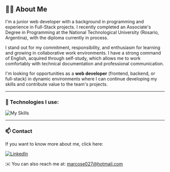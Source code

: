 ## 👨‍💻 About Me

I'm a junior web developer with a background in programming and experience in Full-Stack projects. I recently completed an Associate's Degree in Programming at the National Technological University (Rosario, Argentina), with the diploma currently in process.

I stand out for my commitment, responsibility, and enthusiasm for learning and growing in collaborative work environments. I have a strong command of English, acquired through self-study, which allows me to work comfortably with technical documentation and professional communication.

I'm looking for opportunities as a **web developer** (frontend, backend, or full-stack) in dynamic environments where I can continue developing my skills and contribute value to the team's projects.

---

### 🚀 Technologies I use:

![My Skills](https://skillicons.dev/icons?i=js,html,css,react,tailwind,azure,cs,dotnet,mysql,sqlite)

---

### 📫 Contact

If you want to know more about me, click here:

[![LinkedIn](https://skillicons.dev/icons?i=linkedin)](https://www.linkedin.com/in/marcos-ezequiel-tamburi-ciccarelli/)

✉️ You can also reach me at: [marcose027@hotmail.com](mailto:marcose027@hotmail.com)
